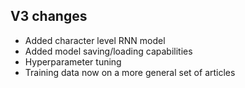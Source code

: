 ## V3 changes

* Added character level RNN model
* Added model saving/loading capabilities
* Hyperparameter tuning
* Training data now on a more general set of articles


